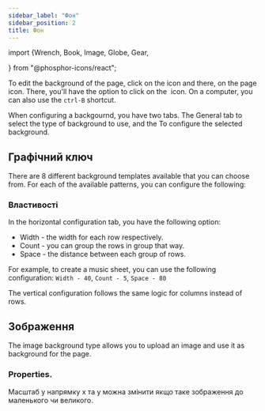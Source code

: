 ```yaml
---
sidebar_label: "Фон"
sidebar_position: 2
title: Фон
---
```


import {Wrench, Book, Image, Globe, Gear,

} from "@phosphor-icons/react";

To edit the background of the page, click on the <Wrench/> icon and there, on the <Book/> page icon. There, you'll have the option to click on the <Image/> icon. On a computer, you can also use the `ctrl-B` shortcut.

When configuring a backgournd, you have two tabs. The <Globe/> General tab to select the type of background to use, and the <Gear/> To configure the selected background.

## <Globe/> Графічний ключ

There are 8 different background templates available that you can choose from. For each of the available patterns, you can configure the following:


### <Gear/> Властивості

In the horizontal configuration tab, you have the following option:

- Width - the width for each row respectively.
- Count - you can group the rows in group that way.
- Space - the distance between each group of rows.

For example, to create a music sheet, you can use the following configuration: `Width - 40`, `Count - 5`, `Space - 80`

The vertical configuration follows the same logic for columns instead of rows.

## <Globe/> Зображення

The image background type allows you to upload an image and use it as background for the page.

### <Gear/> Properties.

Масштаб у напрямку х та у можна змінити якщо таке зображення до маленького чи великого.
